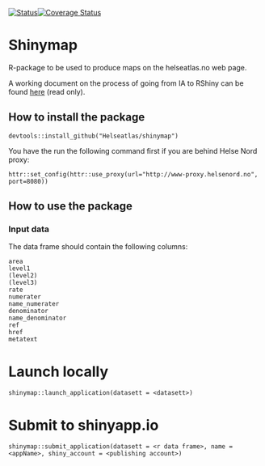 [![Status](https://travis-ci.org/Helseatlas/shinymap.svg?branch=master)](https://travis-ci.org/Helseatlas/shinymap/builds)[![Coverage Status](https://img.shields.io/codecov/c/github/Helseatlas/shinymap/master.svg)](https://codecov.io/github/Helseatlas/shinymap?branch=master)

# Shinymap

R-package to be used to produce maps on the helseatlas.no web page.

A working document on the process of going from IA to RShiny can be found [here](https://www.overleaf.com/read/qknnddwjnpfn) (read only).

## How to install the package

```
devtools::install_github("Helseatlas/shinymap")
```

You have the run the following command first if you are behind Helse Nord proxy:

```
httr::set_config(httr::use_proxy(url="http://www-proxy.helsenord.no", port=8080))
```


## How to use the package

### Input data

The data frame should contain the following columns:

```
area
level1
(level2)
(level3)
rate
numerater
name_numerater
denominator
name_denominator
ref
href
metatext
```


# Launch locally

```
shinymap::launch_application(datasett = <datasett>)
```

# Submit to shinyapp.io

```
shinymap::submit_application(datasett = <r data frame>, name = <appName>, shiny_account = <publishing account>)
```



